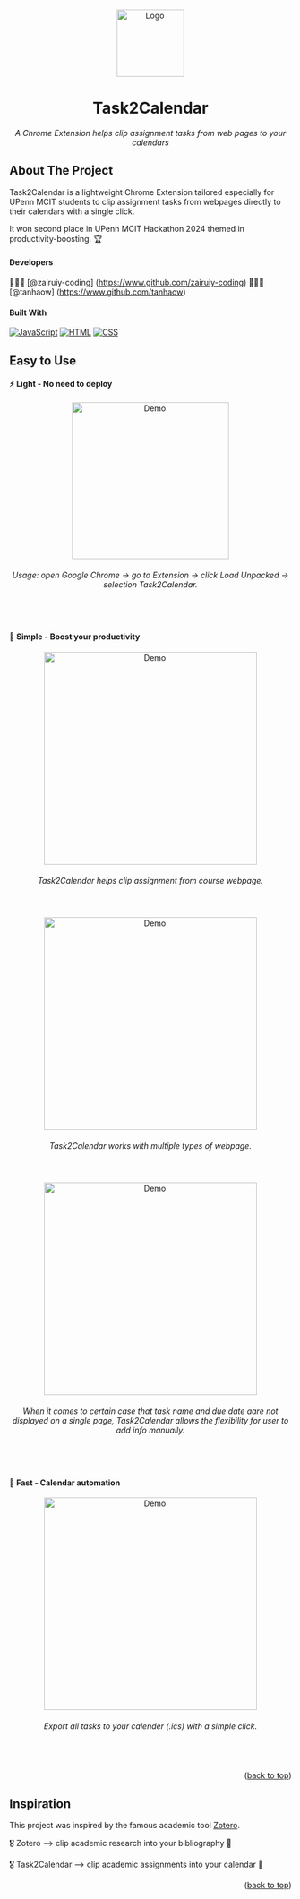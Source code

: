<a name="readme-top"></a>

<!-- PROJECT LOGO -->
<br />
<div align="center">

  <a>
    <img src="icons/icon.png" alt="Logo" width="120" height="120">
  </a>

<h1 align="center">Task2Calendar</h1>

  <p align="center" style="font-style: italic;">
    A Chrome Extension helps clip assignment tasks from web pages to your calendars
  </p>

</div>


<!-- ABOUT THE PROJECT -->
## About The Project

Task2Calendar is a lightweight Chrome Extension tailored especially for UPenn MCIT students to clip assignment tasks from webpages directly to their calendars with a single click.

It won second place in UPenn MCIT Hackathon 2024 themed in productivity-boosting. 🏆

#### Developers
👩🏻‍💻 [@zairuiy-coding] (https://www.github.com/zairuiy-coding)
👩🏻‍💻 [@tanhaow] (https://www.github.com/tanhaow)


#### Built With

[![JavaScript][JavaScript]][JavaScript-url] [![HTML][HTML]][HTML-url] [![CSS][CSS]][CSS-url]



## Easy to Use


#### ⚡️ Light - No need to deploy

<div align="center" style="text-align:center;">
  <img src="demo/setupdemo.gif" alt="Demo" width="280" height="auto">
  <div style="margin-top: 20px;"></div>
  <figcaption style="text-align:center"><em>Usage: open Google Chrome -> go to Extension -> click Load Unpacked -> selection Task2Calendar.</em></figcaption>
</div>

<div style="margin-top: 40px;"></div>
<br>

#### 🙌 Simple - Boost your productivity

<div align="center" style="text-align:center;">
  <img src="demo/coursewebpage1.gif" alt="Demo" width="380" height="auto">
  <div style="margin-top: 20px;"></div>
  <figcaption style="text-align:center"><em>Task2Calendar helps clip assignment from course webpage.</em></figcaption>
</div>

<div style="margin-top: 40px;"></div>
<br>

<div align="center" style="text-align:center;">
  <img src="demo/coursewebpage2.gif" alt="Demo" width="380" height="auto">
  <div style="margin-top: 20px;"></div>
  <figcaption style="text-align:center"><em>Task2Calendar works with multiple types of webpage.</em></figcaption>
</div>

<div style="margin-top: 40px;"></div>
<br>


<div align="center" style="text-align:center;">
  <img src="/demo/coursewebpage3.gif" alt="Demo" width="380" height="auto">
  <div style="margin-top: 20px;"></div>
  <figcaption style="text-align:center"><em>When it comes to certain case that task name and due date aare not displayed on a single page, Task2Calendar allows the flexibility for user to add info manually.</em></figcaption>
</div>

<div style="margin-top: 40px;"></div>
<br>

#### 🌊 Fast - Calendar automation


<div align="center" style="text-align:center;">
  <img src="/demo/calenderexport.gif" alt="Demo" width="380" height="auto">
  <div style="margin-top: 20px;"></div>
  <figcaption style="text-align:center"><em>Export all tasks to your calender (.ics) with a simple click.</em></figcaption>
</div>

<div style="margin-top: 40px;"></div>
<br>

<p align="right">(<a href="#readme-top">back to top</a>)</p>

<!-- Inspiration -->
## Inspiration
This project was inspired by the famous academic tool [Zotero](https://github.com/zotero/zotero).

🎖️ Zotero --> clip academic research into your bibliography 📄

🎖️ Task2Calendar --> clip academic assignments into your calendar 📆


<p align="right">(<a href="#readme-top">back to top</a>)</p>



<!-- MARKDOWN LINKS & IMAGES -->
[JavaScript]: https://img.shields.io/badge/JavaScript-F7DF1E?style=for-the-badge&logo=JavaScript&logoColor=white
[JavaScript-url]: https://www.javascript.com/
[HTML]: https://img.shields.io/badge/html5-E34F26?style=for-the-badge&logo=html5&logoColor=white
[HTML-url]: https://html.com/
[CSS]: https://img.shields.io/badge/css3-1572B6?style=for-the-badge&logo=css3&logoColor=white
[CSS-url]: https://css3.com/

